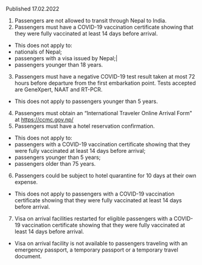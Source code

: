 Published 17.02.2022
1. Passengers are not allowed to transit through Nepal to India.
2. Passengers must have a COVID-19 vaccination certificate showing that they were fully vaccinated at least 14 days before arrival.
- This does not apply to:
- nationals of Nepal;
- passengers with a visa issued by Nepal;|
- passengers younger than 18 years.
3. Passengers must have a negative COVID-19 test result taken at most 72 hours before departure from the first embarkation point. Tests accepted are GeneXpert, NAAT and RT-PCR.
- This does not apply to passengers younger than 5 years.
4. Passengers must obtain an “International Traveler Online Arrival Form" at <a href="https://ccmc.gov.np/">https://ccmc.gov.np/</a>
5. Passengers must have a hotel reservation confirmation.
- This does not apply to:
- passengers with a COVID-19 vaccination certificate showing that they were fully vaccinated at least 14 days before arrival;
- passengers younger than 5 years;
- passengers older than 75 years.
6. Passengers could be subject to hotel quarantine for 10 days at their own expense.
- This does not apply to passengers with a COVID-19 vaccination certificate showing that they were fully vaccinated at least 14 days before arrival.
7. Visa on arrival facilities restarted for eligible passengers with a COVID-19 vaccination certificate showing that they were fully vaccinated at least 14 days before arrival.
- Visa on arrival facility is not available to passengers traveling with an emergency passport, a temporary passport or a temporary travel document.